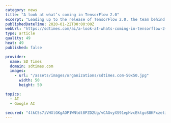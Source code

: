 ```yaml
---
category: news
title: "A look at what’s coming in TensorFlow 2.0"
excerpt: "Leading up to the release of TensorFlow 2.0, the team behind the library has revealed some of its plans for the upcoming version of the machine learning framework. According to the TensorFlow team ..."
publishedDateTime: 2020-01-22T00:00:00Z
webUrl: "https://sdtimes.com/ai/a-look-at-whats-coming-in-tensorflow-2-0/"
type: article
quality: 49
heat: 49
published: false

provider:
  name: SD Times
  domain: sdtimes.com
  images:
    - url: "/assets/images/organizations/sdtimes.com-50x50.jpg"
      width: 50
      height: 50

topics:
  - AI
  - Google AI

secured: "4lkC5s7iVHXlGKgAOP1WNtdt8PZD2Ug/vCAGvyXS91epHvcEktgoS8KFxzetiiZKrO/5W2o7O4fmeIvPWnOl2cJl9YNbk8AlLl1NghFDGMSK4w9zOCqwCUTT2EHqfpwNjcBeickbNT0xvBh2KjazZ/5mUrF/uAcT+wHBvf47DxpKJtBxrazLI6SMJzpP5zFmOoETpn8wdyZ2ehXrp/JbGi51U5UxMvEcwxc+1Fj3H/jFtPHfjDrAMD8VG0WgkxN4ndCMuofAGwLDSXRjlTZx75lF18lSlNy8pngw99TRg6EoyuheQncPLgccxw3K8cJe;5z2gNxmcuy12aYzlu8GgmQ=="
---
```


